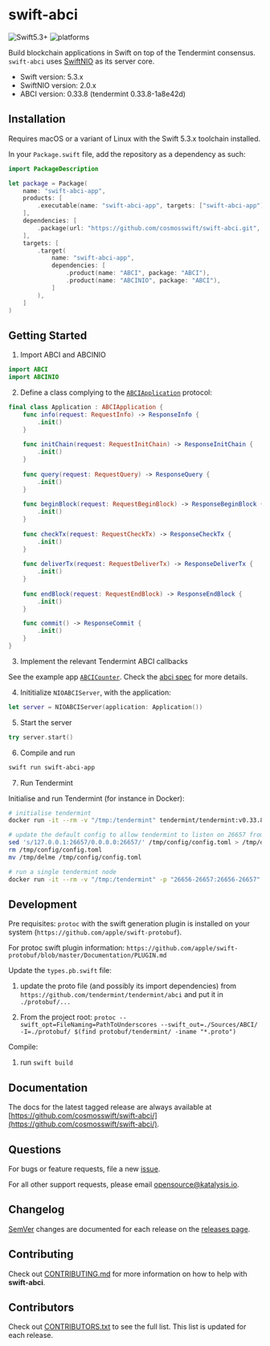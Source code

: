 # swift-abci
![Swift5.3+](https://img.shields.io/badge/Swift-5.3+-blue.svg)
![platforms](https://img.shields.io/badge/platforms-macOS%20%7C%20linux-orange.svg)

Build blockchain applications in Swift on top of the Tendermint consensus. `swift-abci` uses [SwiftNIO](https://github.com/apple/swift-nio) as its server core.

- Swift version: 5.3.x
- SwiftNIO version: 2.0.x
- ABCI version: 0.33.8 (tendermint 0.33.8-1a8e42d)


## Installation

Requires macOS or a variant of Linux with the Swift 5.3.x toolchain installed.

In your `Package.swift` file, add the repository as a dependency as such:

``` swift
import PackageDescription

let package = Package(
    name: "swift-abci-app",
    products: [
        .executable(name: "swift-abci-app", targets: ["swift-abci-app"]),
    ],
    dependencies: [
        .package(url: "https://github.com/cosmosswift/swift-abci.git", .upToNextMajor(from: "1.0.0")),
    ],
    targets: [
        .target(
            name: "swift-abci-app", 
            dependencies: [
                .product(name: "ABCI", package: "ABCI"), 
                .product(name: "ABCINIO", package: "ABCI"),
            ]
        ),
    ]
)
```

## Getting Started

1. Import ABCI and ABCINIO

```swift
import ABCI
import ABCINIO
```

2. Define a class complying to the [`ABCIApplication`](/Sources/ABCI/ABCIApplication.swift) protocol:

``` swift
final class Application : ABCIApplication {
    func info(request: RequestInfo) -> ResponseInfo {
        .init()
    }
    
    func initChain(request: RequestInitChain) -> ResponseInitChain {
        .init()
    }
    
    func query(request: RequestQuery) -> ResponseQuery {
        .init()
    }
    
    func beginBlock(request: RequestBeginBlock) -> ResponseBeginBlock {
        .init()
    }
    
    func checkTx(request: RequestCheckTx) -> ResponseCheckTx {
        .init()
    }
    
    func deliverTx(request: RequestDeliverTx) -> ResponseDeliverTx {
        .init()
    }
    
    func endBlock(request: RequestEndBlock) -> ResponseEndBlock {
        .init()
    }

    func commit() -> ResponseCommit {
        .init()
    }
}
```

3. Implement the relevant Tendermint ABCI callbacks

See the example app [`ABCICounter`](/Sources/ABCICounter/main.swift). Check the [abci spec](https://github.com/tendermint/spec/blob/master/spec/abci/abci.md) for more details.

4. Inititialize `NIOABCIServer`, with the application:

```swift
let server = NIOABCIServer(application: Application())
```

5. Start the server

```swift
try server.start()
```

6. Compile and run

```bash
swift run swift-abci-app
```

7. Run Tendermint

Initialise and run Tendermint (for instance in Docker):

```bash
# initialise tendermint
docker run -it --rm -v "/tmp:/tendermint" tendermint/tendermint:v0.33.8 init

# update the default config to allow tendermint to listen on 26657 from the localhost
sed 's/127.0.0.1:26657/0.0.0.0:26657/' /tmp/config/config.toml > /tmp/delme
rm /tmp/config/config.toml
mv /tmp/delme /tmp/config/config.toml

# run a single tendermint node
docker run -it --rm -v "/tmp:/tendermint" -p "26656-26657:26656-26657"  tendermint/tendermint:v0.33.8 node --proxy_app="tcp://host.docker.internal:26658"
```

## Development

Pre requisites: `protoc` with the swift generation plugin is installed on your system (`https://github.com/apple/swift-protobuf`).

For protoc swift plugin information: `https://github.com/apple/swift-protobuf/blob/master/Documentation/PLUGIN.md`

Update the `types.pb.swift` file:

1. update the proto file (and possibly its import dependencies) from  `https://github.com/tendermint/tendermint/abci` and put it in `./protobuf/...`

2. From the project root: `protoc --swift_opt=FileNaming=PathToUnderscores --swift_out=./Sources/ABCI/ -I=./protobuf/ $(find protobuf/tendermint/ -iname "*.proto")`

Compile:

1. run `swift build`

## Documentation

The docs for the latest tagged release are always available at [https://github.com/cosmosswift/swift-abci/](https://github.com/cosmosswift/swift-abci/).

## Questions

For bugs or feature requests, file a new [issue](https://github.com/cosmosswift/swift-abci/issues).

For all other support requests, please email [opensource@katalysis.io](mailto:opensource@katalysis.io).

## Changelog

[SemVer](https://semver.org/) changes are documented for each release on the [releases page](https://github.com/cosmosswift/swift-abci/-/releases).

## Contributing

Check out [CONTRIBUTING.md](https://github.com/cosmosswift/swift-abci/blob/master/CONTRIBUTING.md) for more information on how to help with **swift-abci**.

## Contributors

Check out [CONTRIBUTORS.txt](https://github.com/cosmosswift/swift-abci/blob/master/CONTRIBUTORS.txt) to see the full list. This list is updated for each release.
